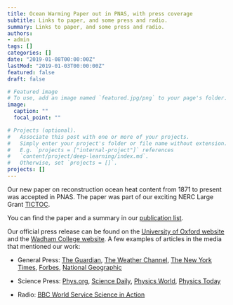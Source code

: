 ```yaml
---
title: Ocean Warming Paper out in PNAS, with press coverage 
subtitle: Links to paper, and some press and radio.
summary: Links to paper, and some press and radio.
authors:
- admin
tags: []
categories: []
date: "2019-01-08T00:00:00Z"
lastMod: "2019-01-03T00:00:00Z"
featured: false
draft: false

# Featured image
# To use, add an image named `featured.jpg/png` to your page's folder. 
image:
  caption: ""
  focal_point: ""

# Projects (optional).
#   Associate this post with one or more of your projects.
#   Simply enter your project's folder or file name without extension.
#   E.g. `projects = ["internal-project"]` references 
#   `content/project/deep-learning/index.md`.
#   Otherwise, set `projects = []`.
projects: []
---
```


Our new paper on reconstruction ocean heat content from 1871 to present was accepted in PNAS. The paper was part of our exciting NERC Large Grant [TICTOC](http://projects.noc.ac.uk/tictoc/). 
  
You can find the paper and a summary in our [publication list](https://laurezanna.github.io/publication/zanna-et-al-2017b/).


Our official press release can be found on the [University of Oxford website](http://www.ox.ac.uk/news/2019-01-08-century-and-half-reconstructed-ocean-warming-offers-clues-future-0) and the [Wadham College website](https://www.wadham.ox.ac.uk/news/2019/january/ocean-warming-reconstruction-offers-clues-for-the). A few examples of articles in the media that mentioned our work:

- General Press: [The Guardian](https://www.theguardian.com/environment/2019/jan/07/global-warming-of-oceans-equivalent-to-an-atomic-bomb-per-second), [The Weather Channel](https://weather.com/science/environment/news/2019-01-08-oceans-warming-15-atomic-bombs-per-second), [The New York Times](https://www.nytimes.com/2019/01/10/climate/ocean-warming-climate-change.html),  [Forbes](https://www.forbes.com/sites/priyashukla/2019/01/10/oceans-have-absorbed-1000-times-more-energy-than-what-the-global-human-population-uses-each-year/#2d552b7d58e7), [National Geographic](https://www.nationalgeographic.com/environment/2019/01/oceans-warming-faster-than-ever/)

- Science Press: [Phys.org](https://phys.org/news/2019-01-century-reconstructed-ocean-clues-future.html), [Science Daily](https://www.sciencedaily.com/releases/2019/01/190107150746.htm), [Physics World](https://physicsworld.com/a/ocean-warming-speeds-vary-with-depth/), [Physics Today](https://physicstoday.scitation.org/do/10.1063/PT.6.1.20190115a/full/)

- Radio: [BBC World Service Science in Action](https://www.bbc.co.uk/programmes/w3cswmqm)
